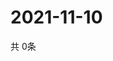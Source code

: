# 2021-11-10
  共 0条

  <!-- BEGIN -->
  <!-- 最后更新时间Wed Nov 10 2021 20:03:50 GMT+0000 (Coordinated Universal Time) -->
  
  <!-- END -->
  
  